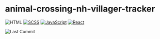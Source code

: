 # animal-crossing-nh-villager-tracker

![HTML](https://img.shields.io/badge/html-5-red?style=for-the-badge)
[![SCSS](https://img.shields.io/badge/scss-1.3.8-mediumgreen?style=for-the-badge)](https://sass-lang.com/)
[![JavaScript](https://img.shields.io/badge/javascript-yellow?style=for-the-badge)](https://www.javascript.com/)
[![React](https://img.shields.io/badge/react-9feaf9?style=for-the-badge)](https://www.electronjs.org/)

![Last Commit](https://img.shields.io/github/last-commit/bradendubois/animal-crossing-nh-villager-tracker?style=for-the-badge)

